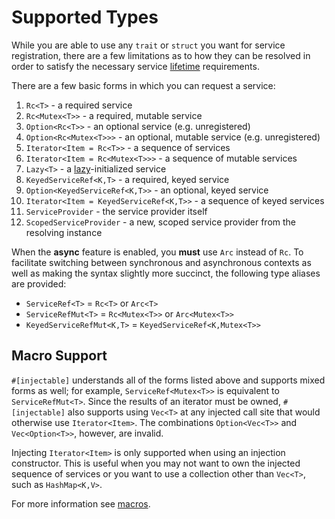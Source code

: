 # Supported Types

While you are able to use any `trait` or `struct` you want for service registration, there are a few limitations as to how they can be resolved in order to satisfy the necessary service [lifetime](lifetimes.md) requirements.

There are a few basic forms in which you can request a service:

 1. `Rc<T>` - a required service
 2. `Rc<Mutex<T>>` - a required, mutable service
 3. `Option<Rc<T>>` - an optional service (e.g. unregistered)
 4. `Option<Rc<Mutex<T>>>` - an optional, mutable service (e.g. unregistered)
 5. `Iterator<Item = Rc<T>>` - a sequence of services
 6. `Iterator<Item = Rc<Mutex<T>>>` - a sequence of mutable services
 7. `Lazy<T>` - a [lazy](lazy.md)-initialized service
 8. `KeyedServiceRef<K,T>` - a required, keyed service
 9. `Option<KeyedServiceRef<K,T>>` - an optional, keyed service
10. `Iterator<Item = KeyedServiceRef<K,T>>` - a sequence of keyed services
11. `ServiceProvider` - the service provider itself
12. `ScopedServiceProvider` - a new, scoped service provider from the resolving instance

When the **async** feature is enabled, you **must** use `Arc` instead of `Rc`. To facilitate switching between synchronous and asynchronous contexts as well as making the syntax slightly more succinct, the following type aliases are provided:

- `ServiceRef<T>` = `Rc<T>` or `Arc<T>`
- `ServiceRefMut<T>` = `Rc<Mutex<T>>` or `Arc<Mutex<T>>`
- `KeyedServiceRefMut<K,T>` = `KeyedServiceRef<K,Mutex<T>>`

## Macro Support

`#[injectable]` understands all of the forms listed above and supports mixed forms as well; for example, `ServiceRef<Mutex<T>>` is equivalent to `ServiceRefMut<T>`. Since the results of an iterator must be owned, `#[injectable]` also supports using `Vec<T>` at any injected call site that would otherwise use `Iterator<Item>`. The combinations `Option<Vec<T>>` and `Vec<Option<T>>`, however, are invalid.

Injecting `Iterator<Item>` is only supported when using an injection constructor. This is useful when you may not want to own the injected sequence of services or you want to use a collection other than `Vec<T>`, such as `HashMap<K,V>`.

For more information see [macros](macros.md).